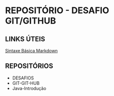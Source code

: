 # REPOSITÓRIO - DESAFIO GIT/GITHUB

## LINKS ÚTEIS
[Sintaxe Básica Markdown](https://www.markdownguide.org/basic-syntax)

## REPOSITÓRIOS

- DESAFIOS
- GIT-GIT-HUB
- Java-Introdução